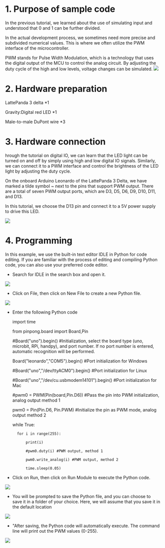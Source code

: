 # 1. **Purpose of sample code**

In the previous tutorial, we learned about the use of simulating input and understood that 0 and 1 can be further divided. 

In the actual development process, we sometimes need more precise and subdivided numerical values. This is where we often utilize the PWM interface of the microcontroller. 

PWM stands for Pulse Width Modulation, which is a technology that uses the digital output of the MCU to control the analog circuit. By adjusting the duty cycle of the high and low levels, voltage changes can be simulated.
![](https://img.dfrobot.com.cn/wiki/62b2fb5caa613609f271523c/0fc4e2a3c9e08b6ed18e4495fa93fcc8.png)

# 2. **Hardware preparation**

LattePanda 3 delta 					*1

Gravity:Digital red LED			*1

Male-to-male DuPont wire					*3

# 3. **Hardware connection**

hrough the tutorial on digital IO, we can learn that the LED light can be turned on and off by simply using high and low digital IO signals. Similarly, we can connect it to a PWM interface and control the brightness of the LED light by adjusting the duty cycle.

On the onboard Arduino Leonardo of the LattePanda 3 Delta, we have marked a tilde symbol ~ next to the pins that support PWM output. There are a total of seven PWM output ports, which are D3, D5, D6, D9, D10, D11, and D13.

In this tutorial, we choose the D13 pin and connect it to a 5V power supply to drive this LED.

![](https://img.dfrobot.com.cn/wiki/62b2fb5caa613609f271523c/a340a2863083614b0af55e663205bdcb.png)

 

 

# 4. **Programming**

In this example, we use the built-in text editor IDLE in Python for code editing. If you are familiar with the process of editing and compiling Python code, you can also use your preferred code editor.

 

- Search for IDLE in the search box and open it.

![](https://img.dfrobot.com.cn/wiki/62b2fb5caa613609f271523c/68ff3ccec34f98925fcf446d898b5f24.png)



-  Click on File, then click on New File to create a new Python file.

![](https://img.dfrobot.com.cn/wiki/62b2fb5caa613609f271523c/3ab1df6777390ef0334459169501bed9.png)

- Enter the following Python code

  	import time
  	
  	from pinpong.board import Board,Pin
  	
  	#Board("uno").begin()        #Initialization, select the board type (uno, microbit, RPi, handpy), and port number. If no port number is entered, automatic recognition will be performed.
  	
  	Board("leonardo","COM5").begin()    #Port initialization for Windows
  	
  	#Board("uno","/dev/ttyACM0").begin() #Port initialization for Linux
  	
  	#Board("uno","/dev/cu.usbmodem14101").begin()  #Port initialization for Mac
  	
  	#pwm0 = PWM(Pin(board,Pin.D6)) #Pass the pin into PWM initialization, analog output method 1
  	
  	pwm0 = Pin(Pin.D6, Pin.PWM) #Initialize the pin as PWM mode, analog output method 2
  	
  	while True:
  	
  		for i in range(255):
  	
  			print(i)
  	
  			#pwm0.duty(i) #PWM output, method 1
  	
  			pwm0.write_analog(i) #PWM output, method 2
  	
  			time.sleep(0.05)




-  Click on Run, then click on Run Module to execute the Python code.

![](https://img.dfrobot.com.cn/wiki/62b2fb5caa613609f271523c/42da38d53439cc93a74d7822ebf882b4.png)

 

- You will be prompted to save the Python file, and you can choose to save it in a folder of your choice. Here, we will assume that you save it in the default location

![](https://img.dfrobot.com.cn/wiki/62b2fb5caa613609f271523c/fa622da06f854bbff778008bd2b22505.png)



- "After saving, the Python code will automatically execute. The command line will print out the PWM values (0-255).

![](https://img.dfrobot.com.cn/wiki/62b2fb5caa613609f271523c/5ddfc9acf9a9437df32513f1528cc07e.png)